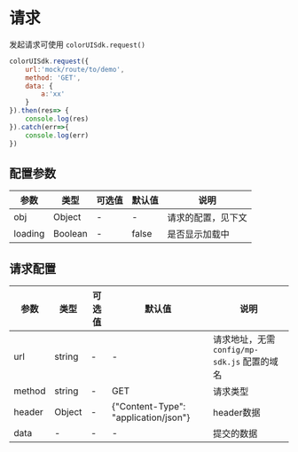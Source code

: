 <div class="mp-cu-doc-theme-content">

# 请求

发起请求可使用 `colorUISdk.request()`

```javascript
colorUISdk.request({
    url:'mock/route/to/demo',
    method: 'GET',
    data: {
        a:'xx'
    }
}).then(res=> {
    console.log(res)
}).catch(err=>{
    console.log(err)
})
```

## 配置参数

|  参数  |  类型  |  可选值  |  默认值  |       说明       |
|----------|----------|----------|----------|----------|
| obj | Object | - | - | 请求的配置，见下文 |
| loading | Boolean | - | false | 是否显示加载中 |

## 请求配置

|  参数  |  类型  |  可选值  |  默认值  |       说明       |
|----------|----------|----------|----------|----------|
| url | string | - | - | 请求地址，无需 `config/mp-sdk.js` 配置的域名 |
| method | string | - | GET | 请求类型 |
| header | Object | - | {"Content-Type": "application/json"} | header数据 |
| data | - | - | - | 提交的数据 |


</div>